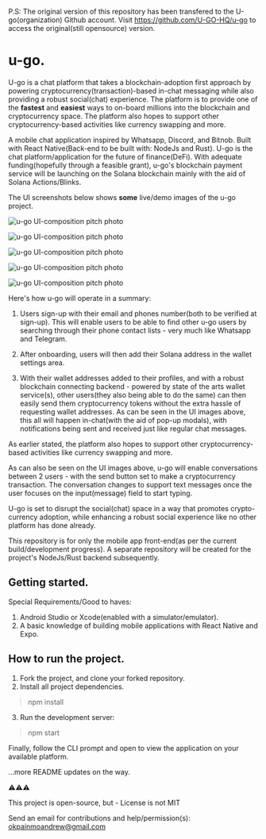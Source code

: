 P.S: The original version of this repository has been transfered to the U-go(organization) Github account. Visit https://github.com/U-GO-HQ/u-go to access the original(still opensource) version.

# u-go.

U-go is a chat platform that takes a blockchain-adoption first approach by powering cryptocurrency(transaction)-based in-chat messaging while also providing a robust social(chat) experience. The platform is to provide one of the **fastest** and **easiest** ways to on-board millions into the blockchain and cryptocurrency space. The platform also hopes to support other cryptocurrency-based activities like currency swapping and more.

A mobile chat application inspired by Whatsapp, Discord, and Bitnob. Built with React Native(Back-end to be built with: NodeJs and Rust). U-go is the chat platform/application for the future of finance(DeFi). With adequate funding(hopefully through a feasible grant), u-go's blockchain payment service will be launching on the Solana blockchain mainly with the aid of Solana Actions/Blinks.

The UI screenshots below shows **some** live/demo images of the u-go project.

![u-go UI-composition pitch photo](/assets/images/WhatsApp%20Image%202024-07-24%20at%2011.55.04_13277373.jpg)

![u-go UI-composition pitch photo](/assets/images/WhatsApp%20Image%202024-07-24%20at%2011.55.04_4d972c5b.jpg)

![u-go UI-composition pitch photo](/assets/images/WhatsApp%20Image%202024-07-24%20at%2011.55.05_6f07c416.jpg)

![u-go UI-composition pitch photo](/assets/images/WhatsApp%20Image%202024-07-24%20at%2011.55.05_fc8d4ac6.jpg)

![u-go UI-composition pitch photo](/assets/images/WhatsApp%20Image%202024-07-24%20at%2011.55.05_05f8323d.jpg)

Here's how u-go will operate in a summary:

1. Users sign-up with their email and phones number(both to be verified at sign-up). This will enable users to be able to find other u-go users by searching through their phone contact lists - very much like Whatsapp and Telegram.

2. After onboarding, users will then add their Solana address in the wallet settings area.

3. With their wallet addresses added to their profiles, and with a robust blockchain connecting backend - powered by state of the arts wallet service(s), other users(they also being able to do the same) can then easily send them cryptocurrency tokens without the extra hassle of requesting wallet addresses. As can be seen in the UI images above, this all will happen in-chat(with the aid of pop-up modals), with notifications being sent and received just like regular chat messages.

As earlier stated, the platform also hopes to support other cryptocurrency-based activities like currency swapping and more.

As can also be seen on the UI images above, u-go will enable conversations between 2 users - with the send button set to make a cryptocurrency transaction. The conversation changes to support text messages once the user focuses on the input(message) field to start typing.

U-go is set to disrupt the social(chat) space in a way that promotes crypto-currency adoption, while enhancing a robust social experience like no other platform has done already.

This repository is for only the mobile app front-end(as per the current build/development progress). A separate repository will
be created for the project's NodeJs/Rust backend subsequently.

## Getting started.

Special Requirements/Good to haves: 

1. Android Studio or Xcode(enabled with a simulator/emulator).  
2. A basic knowledge of building mobile applications with React Native and Expo.

## How to run the project.

1. Fork the project, and clone your forked repository.
2. Install all project dependencies.

> npm install

3. Run the development server:

> npm start

Finally, follow the CLI prompt and open to view the application on your available platform.

...more README updates on the way.

⚠️⚠️⚠️

This project is open-source, but - License is not MIT

Send an email for contributions and help/permission(s): okpainmoandrew@gmail.com

